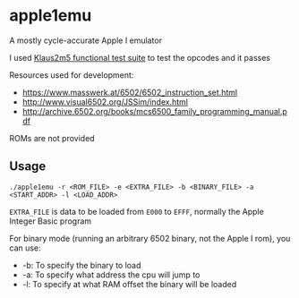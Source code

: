 # apple1emu

A mostly cycle-accurate Apple I emulator

I used [Klaus2m5 functional test suite](https://github.com/Klaus2m5/6502_65C02_functional_tests) to test the opcodes and it passes

Resources used for development:
- https://www.masswerk.at/6502/6502_instruction_set.html
- http://www.visual6502.org/JSSim/index.html
- http://archive.6502.org/books/mcs6500_family_programming_manual.pdf

ROMs are not provided

Usage
--
`./apple1emu -r <ROM_FILE> -e <EXTRA_FILE> -b <BINARY_FILE> -a <START_ADDR> -l <LOAD_ADDR>`

`EXTRA_FILE` is data to be loaded from `E000` to `EFFF`, normally the Apple Integer Basic program

For binary mode (running an arbitrary 6502 binary, not the Apple I rom), you can use:
- -b: To specify the binary to load
- -a: To specify what address the cpu will jump to
- -l: To specify at what RAM offset the binary will be loaded


